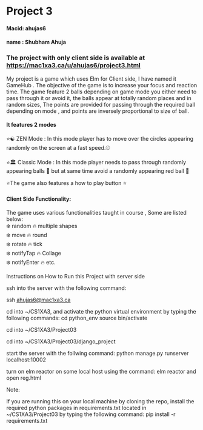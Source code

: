 # Project 3
#### Macid: ahujas6
#### name : Shubham Ahuja

### The project with only client side is available at https://mac1xa3.ca/u/ahujas6/project3.html

My project is a game which uses Elm for Client side, I have named it GameHub .
The objective of the game is to increase your focus and reaction time. The game feature 2 balls depending on game mode you either need to pass through it or avoid it, the balls appear at totally random places and in random sizes,
The points are provided for passing through the required ball depending on mode , and points are inversely proportional to size of ball.
#### It features 2 modes 

:star::yin_yang: ZEN Mode : In this mode player has to move over the circles appearing randomly on the screen at a fast speed.:baseball:

:star::classical_building: Classic Mode : In this mode player needs to pass through randomly appearing balls :8ball: but at same time avoid a randomly appearing red ball :red_circle: 

:star:The game also features a how to play button :star:

#### Client Side Functionality:
The game uses various functionalities taught in  course , Some are listed below: <br>
:snowflake:  random                :fire: multiple shapes<br>
:snowflake:  move                  :fire: round <br>
:snowflake:  rotate                    :fire: tick <br>
:snowflake:  notifyTap                  :fire: Collage <br>
:snowflake:  notifyEnter                :fire: etc.<br>

Instructions on How to Run this Project with server side

ssh into the server with the following command:

ssh ahujas6@mac1xa3.ca

cd into ~/CS1XA3, and activate the python virtual environment by typing the following commands:
cd python_env
source bin/activate

cd into ~/CS1XA3/Project03

cd into ~/CS1XA3/Project03/django_project

start the server with the follwing command:
python manage.py runserver localhost:10002

turn on elm reactor on some local host using the command:
 elm reactor 
 and open reg.html
 
Note:

If you are running this on your local machine by cloning the repo, install the required python packages in requirements.txt located in ~/CS1XA3/Project03 by typing the following command:
pip install -r requirements.txt
